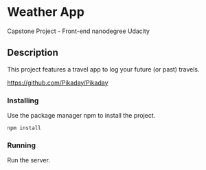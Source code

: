 # Weather App
Capstone Project - Front-end nanodegree Udacity

## Description
This project features a travel app to log your future (or past) travels.


https://github.com/Pikaday/Pikaday

### Installing

Use the package manager npm to install the project.
```
npm install
```

### Running

Run the server.
```npm start
```
